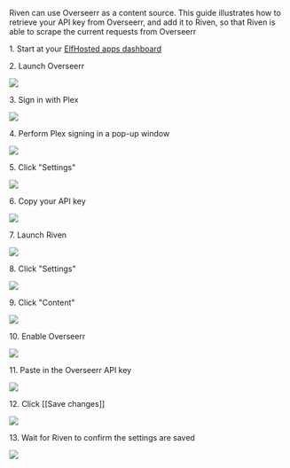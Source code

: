Riven can use Overseerr as a content source. This guide illustrates how to retrieve your API key from Overseerr, and add it to Riven, so that Riven is able to scrape the current requests from Overseerr

1\. Start at your [ElfHosted apps dashboard](https://store.elfhosted.com/my-account/apps/)


2\. Launch Overseerr

![](https://ajeuwbhvhr.cloudimg.io/colony-recorder.s3.amazonaws.com/files/2024-12-12/5404cd01-e9bb-4127-8d8f-bc4416444fdf/ascreenshot.jpeg?tl_px=514,759&br_px=2234,1720&force_format=jpeg&q=100&width=1120.0&wat=1&wat_opacity=1&wat_gravity=northwest&wat_url=https://colony-recorder.s3.amazonaws.com/images/watermarks/50762E_standard.png&wat_pad=524,277)


3\. Sign in with Plex

![](https://ajeuwbhvhr.cloudimg.io/colony-recorder.s3.amazonaws.com/files/2024-12-12/0e656120-8742-462c-9dca-e3addda7635f/ascreenshot.jpeg?tl_px=552,449&br_px=2272,1410&force_format=jpeg&q=100&width=1120.0&wat=1&wat_opacity=1&wat_gravity=northwest&wat_url=https://colony-recorder.s3.amazonaws.com/images/watermarks/50762E_standard.png&wat_pad=524,276)


4\. Perform Plex signing in a pop-up window

![](https://ajeuwbhvhr.cloudimg.io/colony-recorder.s3.amazonaws.com/files/2024-12-12/231597be-6e41-4a5c-9a8e-823df8c89570/user_cropped_screenshot.jpeg?tl_px=0,347&br_px=1200,1308&force_format=jpeg&q=100&width=1120.0&wat=1&wat_opacity=1&wat_gravity=northwest&wat_url=https://colony-recorder.s3.amazonaws.com/images/watermarks/50762E_standard.png&wat_pad=525,621)


5\. Click "Settings"

![](https://ajeuwbhvhr.cloudimg.io/colony-recorder.s3.amazonaws.com/files/2024-12-12/6fa5ecc7-43fd-45de-8778-7a6bd30454e4/ascreenshot.jpeg?tl_px=0,525&br_px=1719,1486&force_format=jpeg&q=100&width=1120.0&wat=1&wat_opacity=1&wat_gravity=northwest&wat_url=https://colony-recorder.s3.amazonaws.com/images/watermarks/50762E_standard.png&wat_pad=76,276)


6\. Copy your API key

![](https://ajeuwbhvhr.cloudimg.io/colony-recorder.s3.amazonaws.com/files/2024-12-12/bae45906-9294-43e4-be6f-9dbdf58ae832/ascreenshot.jpeg?tl_px=0,0&br_px=2732,1626&force_format=jpeg&q=100&width=1120.0&wat=1&wat_opacity=1&wat_gravity=northwest&wat_url=https://colony-recorder.s3.amazonaws.com/images/watermarks/50762E_standard.png&wat_pad=898,197)


7\. Launch Riven

![](https://ajeuwbhvhr.cloudimg.io/colony-recorder.s3.amazonaws.com/files/2024-12-12/e9125163-95fa-4e91-ae06-b08a5509674d/ascreenshot.jpeg?tl_px=374,664&br_px=2094,1626&force_format=jpeg&q=100&width=1120.0&wat=1&wat_opacity=1&wat_gravity=northwest&wat_url=https://colony-recorder.s3.amazonaws.com/images/watermarks/50762E_standard.png&wat_pad=524,444)


8\. Click "Settings"

![](https://ajeuwbhvhr.cloudimg.io/colony-recorder.s3.amazonaws.com/files/2024-12-12/6ec155ad-125d-4323-9ca7-c6a5f39ae1ca/ascreenshot.jpeg?tl_px=1012,0&br_px=2732,961&force_format=jpeg&q=100&width=1120.0&wat=1&wat_opacity=1&wat_gravity=northwest&wat_url=https://colony-recorder.s3.amazonaws.com/images/watermarks/50762E_standard.png&wat_pad=708,38)


9\. Click "Content"

![](https://ajeuwbhvhr.cloudimg.io/colony-recorder.s3.amazonaws.com/files/2024-12-12/0416f5a3-17dc-4c34-8497-3808070ff981/ascreenshot.jpeg?tl_px=0,0&br_px=1719,961&force_format=jpeg&q=100&width=1120.0&wat=1&wat_opacity=1&wat_gravity=northwest&wat_url=https://colony-recorder.s3.amazonaws.com/images/watermarks/50762E_standard.png&wat_pad=466,126)


10\. Enable Overseerr

![](https://ajeuwbhvhr.cloudimg.io/colony-recorder.s3.amazonaws.com/files/2024-12-12/8ff8c78c-f12b-411f-b00e-01f06816e64d/ascreenshot.jpeg?tl_px=0,51&br_px=1719,1012&force_format=jpeg&q=100&width=1120.0&wat=1&wat_opacity=1&wat_gravity=northwest&wat_url=https://colony-recorder.s3.amazonaws.com/images/watermarks/50762E_standard.png&wat_pad=413,277)


11\. Paste in the Overseerr API key

![](https://ajeuwbhvhr.cloudimg.io/colony-recorder.s3.amazonaws.com/files/2024-12-12/616b0029-f53b-4366-8feb-c287e8d5ef26/user_cropped_screenshot.jpeg?tl_px=1012,305&br_px=2732,1266&force_format=jpeg&q=100&width=1120.0&wat=1&wat_opacity=1&wat_gravity=northwest&wat_url=https://colony-recorder.s3.amazonaws.com/images/watermarks/50762E_standard.png&wat_pad=642,277)


12\. Click [[Save changes]]

![](https://ajeuwbhvhr.cloudimg.io/colony-recorder.s3.amazonaws.com/files/2024-12-12/53631723-70ef-4343-85b5-c678322d1809/user_cropped_screenshot.jpeg?tl_px=1012,639&br_px=2732,1600&force_format=jpeg&q=100&width=1120.0&wat=1&wat_opacity=1&wat_gravity=northwest&wat_url=https://colony-recorder.s3.amazonaws.com/images/watermarks/50762E_standard.png&wat_pad=839,277)


13\. Wait for Riven to confirm the settings are saved

![](https://ajeuwbhvhr.cloudimg.io/colony-recorder.s3.amazonaws.com/files/2024-12-12/96d6e4a2-72a2-4b7d-828a-61d1015682a8/ascreenshot.jpeg?tl_px=1012,664&br_px=2732,1626&force_format=jpeg&q=100&width=1120.0&wat=1&wat_opacity=1&wat_gravity=northwest&wat_url=https://colony-recorder.s3.amazonaws.com/images/watermarks/50762E_standard.png&wat_pad=803,509)